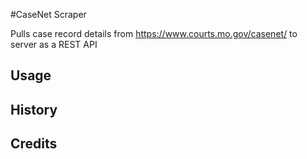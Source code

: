 #CaseNet Scraper

Pulls case record details from https://www.courts.mo.gov/casenet/
to server as a REST API

## Usage


## History



## Credits

